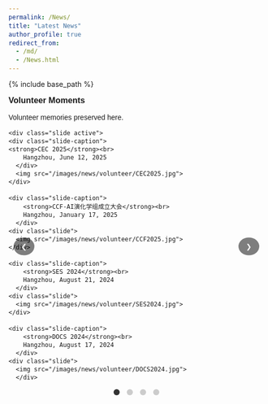```yaml
---
permalink: /News/
title: "Latest News"
author_profile: true
redirect_from: 
  - /md/
  - /News.html
---
```


{% include base_path %}

<!-- <!DOCTYPE html> -->
<html lang="en">
<head>
  <meta charset="UTF-8">
  <title>Volunteer Moments</title>
  <style>
    .volunteer-slider {
      max-width: 800px;
      margin: 0 auto;
      position: relative;
      font-family: sans-serif;
    }

    .slides-container {
      position: relative;
      height: 700px;
      overflow: hidden;
    }

    .slide {
      position: absolute;
      width: 100%;
      height: 100%;
      text-align: center;
      opacity: 0;
      z-index: 0;
      transition: opacity 0.5s ease;
      pointer-events: none;
      display: flex;
      flex-direction: column;
      align-items: center;
      justify-content: center;
    }

    .slide.active {
      opacity: 1;
      z-index: 1;
      pointer-events: auto;
    }

    .slide img {
      width: 100%;
      height: 100%;
      object-fit: contain; /* 关键：保持比例缩放适应容器 */
      border-radius: 8px;
      box-shadow: 0 4px 8px rgba(0,0,0,0.1);
    }

    .slide-caption {
      margin-top: 1rem;
      font-style: italic;
      color: #555;
      transition: opacity 0.5s;
    }

    .slider-btn {
      position: absolute;
      top: 50%;
      transform: translateY(-50%);
      background: rgba(0, 0, 0, 0.5);
      color: white;
      border: none;
      padding: 10px 15px;
      border-radius: 50%;
      cursor: pointer;
      z-index: 10;
    }

    .prev-btn { left: 10px; }
    .next-btn { right: 10px; }

    .slider-indicators {
      text-align: center;
      margin-top: 15px;
    }

    .indicator {
      display: inline-block;
      width: 12px;
      height: 12px;
      border-radius: 50%;
      background: #ccc;
      margin: 0 5px;
      cursor: pointer;
      transition: background 0.3s;
    }

    .indicator.active {
      background: #333;
    }
  </style>
</head>
<body>

<div class="volunteer-slider">
  <h3 style="margin-top: 0;">Volunteer Moments</h3>
  <p>Volunteer memories preserved here.</p>

  <div class="slides-container">
    
    <div class="slide active">
    <div class="slide-caption">
    <strong>CEC 2025</strong><br>
        Hangzhou, June 12, 2025
      </div>
      <img src="/images/news/volunteer/CEC2025.jpg">
    </div>

    <div class="slide-caption">
        <strong>CCF-AI演化学组成立大会</strong><br>
        Hangzhou, January 17, 2025
      </div>
    <div class="slide">
      <img src="/images/news/volunteer/CCF2025.jpg">
    </div>

    <div class="slide-caption">
        <strong>SES 2024</strong><br>
        Hangzhou, August 21, 2024
      </div>
    <div class="slide">
      <img src="/images/news/volunteer/SES2024.jpg">
    </div>

    <div class="slide-caption">
        <strong>DOCS 2024</strong><br>
        Hangzhou, August 17, 2024
      </div>
    <div class="slide">
      <img src="/images/news/volunteer/DOCS2024.jpg">
      </div>
  </div>

  <button class="slider-btn prev-btn">❮</button>
  <button class="slider-btn next-btn">❯</button>

  <div class="slider-indicators">
    <span class="indicator active"></span>
    <span class="indicator"></span>
    <span class="indicator"></span>
    <span class="indicator"></span>
  </div>
</div>

<script>
  document.addEventListener('DOMContentLoaded', function () {
    const slides = document.querySelectorAll('.slide');
    const indicators = document.querySelectorAll('.indicator');
    const prevBtn = document.querySelector('.prev-btn');
    const nextBtn = document.querySelector('.next-btn');
    let currentIndex = 0;
    let slideInterval;

    function showSlide(index) {
      slides.forEach((slide, i) => {
        slide.classList.toggle('active', i === index);
      });
      indicators.forEach((indicator, i) => {
        indicator.classList.toggle('active', i === index);
      });
    }

    function nextSlide() {
      currentIndex = (currentIndex + 1) % slides.length;
      showSlide(currentIndex);
    }

    function prevSlide() {
      currentIndex = (currentIndex - 1 + slides.length) % slides.length;
      showSlide(currentIndex);
    }

    nextBtn.addEventListener('click', nextSlide);
    prevBtn.addEventListener('click', prevSlide);

    indicators.forEach((indicator, index) => {
      indicator.addEventListener('click', () => {
        currentIndex = index;
        showSlide(currentIndex);
      });
    });

    function startAutoSlide() {
      slideInterval = setInterval(nextSlide, 5000);
    }

    function stopAutoSlide() {
      clearInterval(slideInterval);
    }

    const slider = document.querySelector('.volunteer-slider');
    slider.addEventListener('mouseenter', stopAutoSlide);
    slider.addEventListener('mouseleave', startAutoSlide);

    showSlide(currentIndex);
    startAutoSlide();
  });
</script>

</body>
</html>
